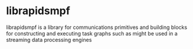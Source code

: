 # librapidsmpf

librapidsmpf is a library for communications primitives and building
blocks for constructing and executing task graphs such as might be used in
a streaming data processing engines
